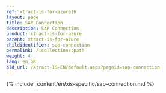 ```yaml
---
ref: xtract-is-for-azure16
layout: page
title: SAP Connection
description: SAP Connection
product: xtract-is-for-azure
parent: xtract-is-for-azure
childidentifier: sap-connection
permalink: /:collection/:path
weight: 4
lang: en_GB
old_url: /Xtract-IS-EN/default.aspx?pageid=sap-connection
---
```

{% include _content/en/xis-specific/sap-connection.md %}
